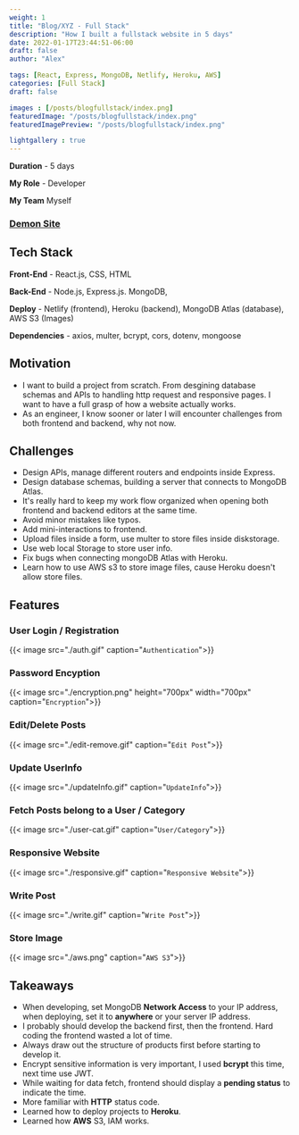 ```yaml
---
weight: 1
title: "Blog/XYZ - Full Stack"
description: "How I built a fullstack website in 5 days"
date: 2022-01-17T23:44:51-06:00
draft: false 
author: "Alex"

tags: [React, Express, MongoDB, Netlify, Heroku, AWS]
categories: [Full Stack]
draft: false 

images : [/posts/blogfullstack/index.png]
featuredImage: "/posts/blogfullstack/index.png"
featuredImagePreview: "/posts/blogfullstack/index.png"

lightgallery : true
---
```


<!--more-->

**Duration** - 5 days

**My Role** - Developer

**My Team** Myself
### [Demon Site](https://blogfullstack.netlify.app/)
## Tech Stack

**Front-End** - React.js, CSS, HTML

**Back-End** - Node.js, Express.js. MongoDB,

**Deploy** - Netlify (frontend), Heroku (backend), MongoDB Atlas (database), AWS S3 (Images)

**Dependencies** - axios, multer, bcrypt, cors, dotenv, mongoose

## Motivation
* I want to build a project from scratch. From desgining database schemas and APIs to handling http request and responsive pages. I want to have a full grasp of how a website actually works. 
* As an engineer, I know sooner or later I will encounter challenges from both frontend and backend, why not now.

## Challenges
* Design APIs, manage different routers and endpoints inside Express.
* Design database schemas, building a server that connects to MongoDB Atlas.
* It's really hard to keep my work flow organized when opening both frontend and backend editors at the same time. 
* Avoid minor mistakes like typos.
* Add mini-interactions to frontend.
* Upload files inside a form, use multer to store files inside diskstorage.
* Use web local Storage to store user info.
* Fix bugs when connecting mongoDB Atlas with Heroku.
* Learn how to use AWS s3 to store image files, cause Heroku doesn't allow store files.
## Features
### User Login / Registration
{{< image src="./auth.gif" caption="`Authentication`">}}

### Password Encyption
{{< image src="./encryption.png" height="700px" width="700px" caption="`Encryption`">}}

### Edit/Delete Posts
{{< image src="./edit-remove.gif" caption="`Edit Post`">}}

### Update UserInfo
{{< image src="./updateInfo.gif" caption="`UpdateInfo`">}}

### Fetch Posts belong to a User / Category
{{< image src="./user-cat.gif" caption="`User/Category`">}}

### Responsive Website
{{< image src="./responsive.gif" caption="`Responsive Website`">}}

### Write Post
{{< image src="./write.gif" caption="`Write Post`">}}

### Store Image
{{< image src="./aws.png" caption="`AWS S3`">}}


## Takeaways
* When developing, set MongoDB **Network Access** to your IP address, when deploying, set it to **anywhere** or your server IP address.
* I probably should develop the backend first, then the frontend. Hard coding the frontend wasted a lot of time. 
* Always draw out the structure of products first before starting to develop it. 
* Encrypt sensitive information is very important, I used **bcrypt** this time, next time use JWT.
* While waiting for data fetch, frontend should display a **pending status** to indicate the time.
* More familiar with **HTTP** status code.
* Learned how to deploy projects to **Heroku**.
* Learned how **AWS** S3, IAM works.